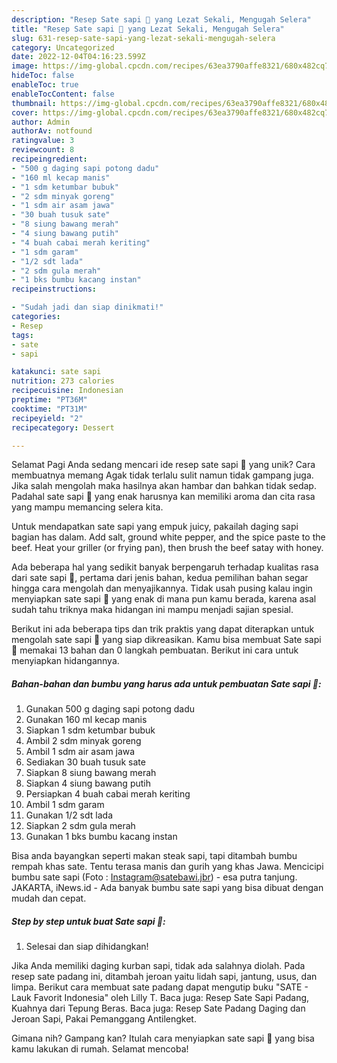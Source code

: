 ```yaml
---
description: "Resep Sate sapi 🐄 yang Lezat Sekali, Mengugah Selera"
title: "Resep Sate sapi 🐄 yang Lezat Sekali, Mengugah Selera"
slug: 631-resep-sate-sapi-yang-lezat-sekali-mengugah-selera
category: Uncategorized
date: 2022-12-04T04:16:23.599Z
image: https://img-global.cpcdn.com/recipes/63ea3790affe8321/680x482cq70/sate-sapi-foto-resep-utama.jpg
hideToc: false
enableToc: true
enableTocContent: false
thumbnail: https://img-global.cpcdn.com/recipes/63ea3790affe8321/680x482cq70/sate-sapi-foto-resep-utama.jpg
cover: https://img-global.cpcdn.com/recipes/63ea3790affe8321/680x482cq70/sate-sapi-foto-resep-utama.jpg
author: Admin
authorAv: notfound
ratingvalue: 3
reviewcount: 8
recipeingredient:
- "500 g daging sapi potong dadu"
- "160 ml kecap manis"
- "1 sdm ketumbar bubuk"
- "2 sdm minyak goreng"
- "1 sdm air asam jawa"
- "30 buah tusuk sate"
- "8 siung bawang merah"
- "4 siung bawang putih"
- "4 buah cabai merah keriting"
- "1 sdm garam"
- "1/2 sdt lada"
- "2 sdm gula merah"
- "1 bks bumbu kacang instan"
recipeinstructions:

- "Sudah jadi dan siap dinikmati!"
categories:
- Resep
tags:
- sate
- sapi

katakunci: sate sapi 
nutrition: 273 calories
recipecuisine: Indonesian
preptime: "PT36M"
cooktime: "PT31M"
recipeyield: "2"
recipecategory: Dessert

---
```



Selamat Pagi Anda sedang mencari ide resep sate sapi 🐄 yang unik? Cara membuatnya memang Agak tidak terlalu sulit namun tidak gampang juga. Jika salah mengolah maka hasilnya akan hambar dan bahkan tidak sedap. Padahal sate sapi 🐄 yang enak harusnya kan memiliki aroma dan cita rasa yang mampu memancing selera kita.


Untuk mendapatkan sate sapi yang empuk juicy, pakailah daging sapi bagian has dalam. Add salt, ground white pepper, and the spice paste to the beef. Heat your griller (or frying pan), then brush the beef satay with honey.

Ada beberapa hal yang sedikit banyak berpengaruh terhadap kualitas rasa dari sate sapi 🐄, pertama dari jenis bahan, kedua pemilihan bahan segar hingga cara mengolah dan menyajikannya. Tidak usah pusing kalau ingin menyiapkan sate sapi 🐄 yang enak di mana pun kamu berada, karena asal sudah tahu triknya maka hidangan ini mampu menjadi sajian spesial.


Berikut ini ada beberapa tips dan trik praktis yang dapat diterapkan untuk mengolah sate sapi 🐄 yang siap dikreasikan. Kamu bisa membuat Sate sapi 🐄 memakai 13 bahan dan 0 langkah pembuatan. Berikut ini cara untuk menyiapkan hidangannya.

<!--inarticleads1-->

##### Bahan-bahan dan bumbu yang harus ada untuk pembuatan Sate sapi 🐄:

1. Gunakan 500 g daging sapi potong dadu
1. Gunakan 160 ml kecap manis
1. Siapkan 1 sdm ketumbar bubuk
1. Ambil 2 sdm minyak goreng
1. Ambil 1 sdm air asam jawa
1. Sediakan 30 buah tusuk sate
1. Siapkan 8 siung bawang merah
1. Siapkan 4 siung bawang putih
1. Persiapkan 4 buah cabai merah keriting
1. Ambil 1 sdm garam
1. Gunakan 1/2 sdt lada
1. Siapkan 2 sdm gula merah
1. Gunakan 1 bks bumbu kacang instan


Bisa anda bayangkan seperti makan steak sapi, tapi ditambah bumbu rempah khas sate. Tentu terasa manis dan gurih yang khas Jawa. Mencicipi bumbu sate sapi (Foto : Instagram@satebawi.jbr) - esa putra tanjung. JAKARTA, iNews.id - Ada banyak bumbu sate sapi yang bisa dibuat dengan mudah dan cepat. 

<!--inarticleads2-->

##### Step by step untuk buat Sate sapi 🐄:


1. Selesai dan siap dihidangkan!

Jika Anda memiliki daging kurban sapi, tidak ada salahnya diolah. Pada resep sate padang ini, ditambah jeroan yaitu lidah sapi, jantung, usus, dan limpa. Berikut cara membuat sate padang dapat mengutip buku &#34;SATE - Lauk Favorit Indonesia&#34; oleh Lilly T. Baca juga: Resep Sate Sapi Padang, Kuahnya dari Tepung Beras. Baca juga: Resep Sate Padang Daging dan Jeroan Sapi, Pakai Pemanggang Antilengket. 

Gimana nih? Gampang kan? Itulah cara menyiapkan sate sapi 🐄 yang bisa kamu lakukan di rumah. Selamat mencoba!
